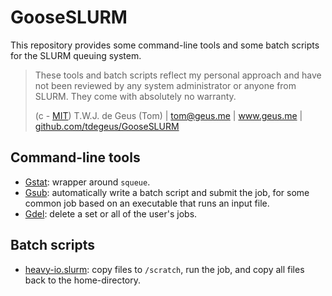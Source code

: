 # GooseSLURM

This repository provides some command-line tools and some batch scripts for the SLURM queuing system.

> These tools and batch scripts reflect my personal approach and have not been reviewed by any system administrator or anyone from SLURM. They come with absolutely no warranty.
> 
>   (c - [MIT](https://github.com/tdegeus/GooseSLURM/blob/master/LICENSE)) T.W.J. de Geus (Tom) | tom@geus.me | www.geus.me | [github.com/tdegeus/GooseSLURM](https://github.com/tdegeus/GooseSLURM)

## Command-line tools

* [Gstat](https://github.com/tdegeus/GooseSLURM/blob/master/bin/Gstat): wrapper around `squeue`.
* [Gsub](https://github.com/tdegeus/GooseSLURM/blob/master/bin/Gsub): automatically write a batch script and submit the job, for some common job based on an executable that runs an input file.
* [Gdel](https://github.com/tdegeus/GooseSLURM/blob/master/bin/Gdel): delete a set or all of the user's jobs.

## Batch scripts

* [heavy-io.slurm](https://github.com/tdegeus/GooseSLURM/blob/master/examples/heavy-io.slurm): copy files to `/scratch`, run the job, and copy all files back to the home-directory.


